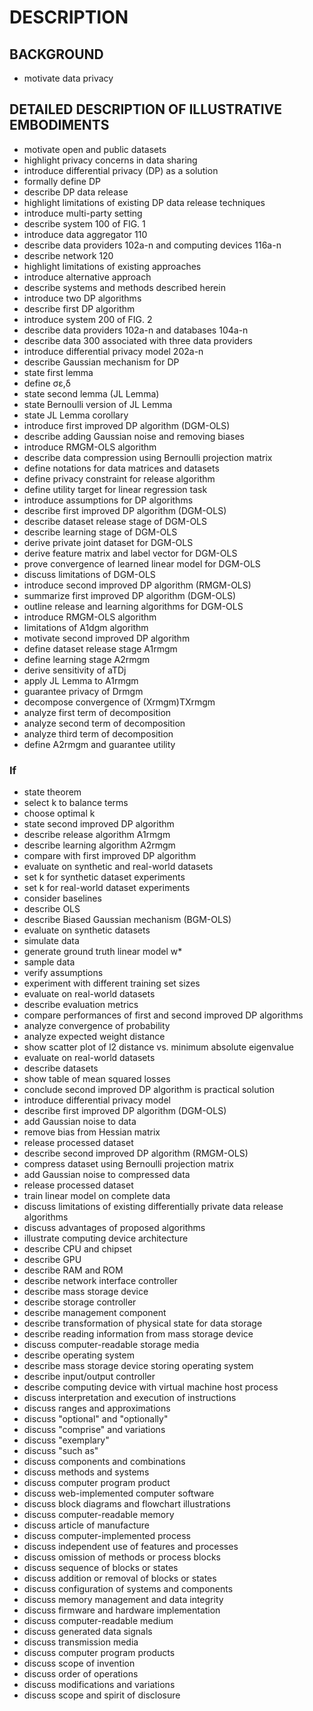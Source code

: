 # DESCRIPTION

## BACKGROUND

- motivate data privacy

## DETAILED DESCRIPTION OF ILLUSTRATIVE EMBODIMENTS

- motivate open and public datasets
- highlight privacy concerns in data sharing
- introduce differential privacy (DP) as a solution
- formally define DP
- describe DP data release
- highlight limitations of existing DP data release techniques
- introduce multi-party setting
- describe system 100 of FIG. 1
- introduce data aggregator 110
- describe data providers 102a-n and computing devices 116a-n
- describe network 120
- highlight limitations of existing approaches
- introduce alternative approach
- describe systems and methods described herein
- introduce two DP algorithms
- describe first DP algorithm
- introduce system 200 of FIG. 2
- describe data providers 102a-n and databases 104a-n
- describe data 300 associated with three data providers
- introduce differential privacy model 202a-n
- describe Gaussian mechanism for DP
- state first lemma
- define σε,δ
- state second lemma (JL Lemma)
- state Bernoulli version of JL Lemma
- state JL Lemma corollary
- introduce first improved DP algorithm (DGM-OLS)
- describe adding Gaussian noise and removing biases
- introduce RMGM-OLS algorithm
- describe data compression using Bernoulli projection matrix
- define notations for data matrices and datasets
- define privacy constraint for release algorithm
- define utility target for linear regression task
- introduce assumptions for DP algorithms
- describe first improved DP algorithm (DGM-OLS)
- describe dataset release stage of DGM-OLS
- describe learning stage of DGM-OLS
- derive private joint dataset for DGM-OLS
- derive feature matrix and label vector for DGM-OLS
- prove convergence of learned linear model for DGM-OLS
- discuss limitations of DGM-OLS
- introduce second improved DP algorithm (RMGM-OLS)
- summarize first improved DP algorithm (DGM-OLS)
- outline release and learning algorithms for DGM-OLS
- introduce RMGM-OLS algorithm
- limitations of A1dgm algorithm
- motivate second improved DP algorithm
- define dataset release stage A1rmgm
- define learning stage A2rmgm
- derive sensitivity of aTDj
- apply JL Lemma to A1rmgm
- guarantee privacy of Drmgm
- decompose convergence of (Xrmgm)TXrmgm
- analyze first term of decomposition
- analyze second term of decomposition
- analyze third term of decomposition
- define A2rmgm and guarantee utility

### If

- state theorem
- select k to balance terms
- choose optimal k
- state second improved DP algorithm
- describe release algorithm A1rmgm
- describe learning algorithm A2rmgm
- compare with first improved DP algorithm
- evaluate on synthetic and real-world datasets
- set k for synthetic dataset experiments
- set k for real-world dataset experiments
- consider baselines
- describe OLS
- describe Biased Gaussian mechanism (BGM-OLS)
- evaluate on synthetic datasets
- simulate data
- generate ground truth linear model w*
- sample data
- verify assumptions
- experiment with different training set sizes
- evaluate on real-world datasets
- describe evaluation metrics
- compare performances of first and second improved DP algorithms
- analyze convergence of probability
- analyze expected weight distance
- show scatter plot of l2 distance vs. minimum absolute eigenvalue
- evaluate on real-world datasets
- describe datasets
- show table of mean squared losses
- conclude second improved DP algorithm is practical solution
- introduce differential privacy model
- describe first improved DP algorithm (DGM-OLS)
- add Gaussian noise to data
- remove bias from Hessian matrix
- release processed dataset
- describe second improved DP algorithm (RMGM-OLS)
- compress dataset using Bernoulli projection matrix
- add Gaussian noise to compressed data
- release processed dataset
- train linear model on complete data
- discuss limitations of existing differentially private data release algorithms
- discuss advantages of proposed algorithms
- illustrate computing device architecture
- describe CPU and chipset
- describe GPU
- describe RAM and ROM
- describe network interface controller
- describe mass storage device
- describe storage controller
- describe management component
- describe transformation of physical state for data storage
- describe reading information from mass storage device
- discuss computer-readable storage media
- describe operating system
- describe mass storage device storing operating system
- describe input/output controller
- describe computing device with virtual machine host process
- discuss interpretation and execution of instructions
- discuss ranges and approximations
- discuss "optional" and "optionally"
- discuss "comprise" and variations
- discuss "exemplary"
- discuss "such as"
- discuss components and combinations
- discuss methods and systems
- discuss computer program product
- discuss web-implemented computer software
- discuss block diagrams and flowchart illustrations
- discuss computer-readable memory
- discuss article of manufacture
- discuss computer-implemented process
- discuss independent use of features and processes
- discuss omission of methods or process blocks
- discuss sequence of blocks or states
- discuss addition or removal of blocks or states
- discuss configuration of systems and components
- discuss memory management and data integrity
- discuss firmware and hardware implementation
- discuss computer-readable medium
- discuss generated data signals
- discuss transmission media
- discuss computer program products
- discuss scope of invention
- discuss order of operations
- discuss modifications and variations
- discuss scope and spirit of disclosure

